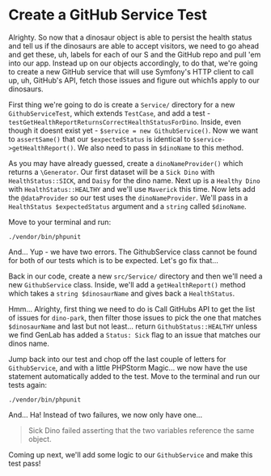 # Create a GitHub Service Test

Alrighty. So now that a dinosaur object is able to persist the health status and
tell us if the dinosaurs are able to accept visitors, we need to go ahead and get
these, uh, labels for each of our S and the GitHub repo and pull 'em into our app.
Instead up on our objects accordingly, to do that, we're going to create a new GitHub
service that will use Symfony's HTTP client to call up, uh, GitHub's API, fetch those
issues and figure out which1s apply to our dinosaurs.

First thing we're going to do is create a `Service/` directory for a new
`GithubServiceTest`, which extends `TestCase`, and add a test -
`testGetHealthReportReturnsCorrectHealthStatusForDino`. Inside, even though it doesnt
exist yet - `$service = new GithubService()`. Now we want to `assertSame()` that
our `$expectedStatus` is identical to `$service->getHealthReport()`. We also need
to pass in `$dinoName` to this method.

As you may have already guessed, create a `dinoNameProvider()` which
returns a `\Generator`. Our first dataset will be a `Sick Dino` with `HealthStatus::SICK`,
and `Daisy` for the dino name. Next up is a `Healthy Dino` with `HealthStatus::HEALTHY`
and we'll use `Maverick` this time. Now lets add the `@dataProvider` so our test
uses the `dinoNameProvider`. We'll pass in a `HealthStatus $expectedStatus`
argument and a `string` called `$dinoName`.

Move to your terminal and run:

```terminal
./vendor/bin/phpunit
```

And... Yup - we have two errors. The GithubService class cannot be found for
both of our tests which is to be expected. Let's go fix that...

Back in our code, create a new `src/Service/` directory and then we'll need a new
`GithubService` class. Inside, we'll add a `getHealthReport()` method which takes
a `string $dinosaurName` and gives back a `HealthStatus`.

Hmm... Alrighty, first thing we need to do is Call GitHubs API to get the list
of issues for `dino-park`, then filter those issues to pick the one that matches
`$dinosaurName` and last but not least... return `GithubStatus::HEALTHY` unless
we find GenLab has added a `Status: Sick` flag to an issue that matches our dinos
name.

Jump back into our test and chop off the last couple of letters for `GithubService`,
and with a little PHPStorm Magic... we now have the use statement automatically
added to the test. Move to the terminal and run our tests again:


```terminal-silent
./vendor/bin/phpunit
```

And... Ha! Instead of two failures, we now only have one...

> Sick Dino failed asserting that the two variables reference the same object.

Coming up next, we'll add some logic to our `GithubService` and make this test pass!
